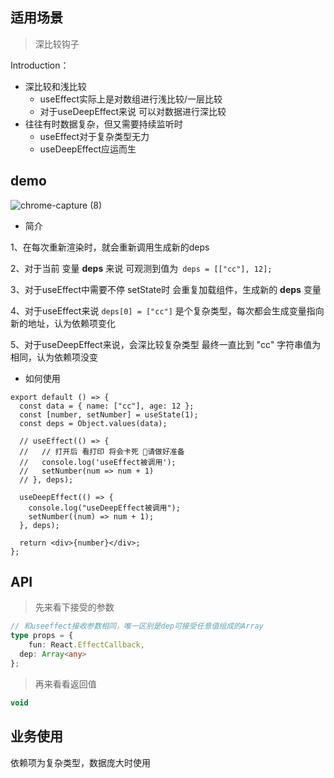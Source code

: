 ## 适用场景

> 深比较钩子

Introduction：

- 深比较和浅比较
  - useEffect实际上是对数组进行浅比较/一层比较
  - 对于useDeepEffect来说 可以对数据进行深比较
- 往往有时数据复杂，但又需要持续监听时
  - useEffect对于复杂类型无力
  - useDeepEffect应运而生

## demo

![chrome-capture (8)](https://raw.githubusercontent.com/caifeng123/pictures/master/chrome-capture(8).gif)

- 简介

1、在每次重新渲染时，就会重新调用生成新的deps

2、对于当前 变量 **deps** 来说 可观测到值为` deps = [["cc"], 12];`

3、对于useEffect中需要不停 setState时 会重复加载组件，生成新的 **deps** 变量

4、对于useEffect来说 `deps[0] = ["cc"]` 是个复杂类型，每次都会生成变量指向新的地址，认为依赖项变化

5、对于useDeepEffect来说，会深比较复杂类型 最终一直比到 "cc" 字符串值为相同，认为依赖项没变



- 如何使用

```tsx
export default () => {
  const data = { name: ["cc"], age: 12 };
  const [number, setNumber] = useState(1);
  const deps = Object.values(data);

  // useEffect(() => {
  //   // 打开后 看打印 将会卡死 请做好准备
  //   console.log('useEffect被调用');
  //   setNumber(num => num + 1)
  // }, deps);

  useDeepEffect(() => {
    console.log("useDeepEffect被调用");
    setNumber((num) => num + 1);
  }, deps);

  return <div>{number}</div>;
};
```



## API

> 先来看下接受的参数

```typescript
// 和useeffect接收参数相同，唯一区别是dep可接受任意值组成的Array
type props = {
	fun: React.EffectCallback,
  dep: Array<any>
};
```

> 再来看看返回值

```js
void
```

## 业务使用

依赖项为复杂类型，数据庞大时使用
